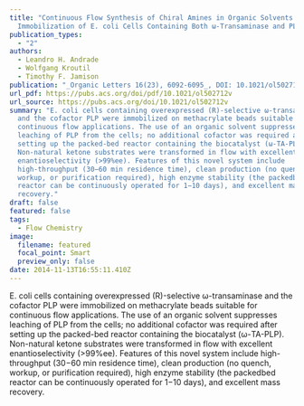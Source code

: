 ```yaml
---
title: "Continuous Flow Synthesis of Chiral Amines in Organic Solvents:
  Immobilization of E. coli Cells Containing Both ω-Transaminase and PLP"
publication_types:
  - "2"
authors:
  - Leandro H. Andrade
  - Wolfgang Kroutil
  - Timothy F. Jamison
publication: "_Organic Letters 16(23), 6092-6095_, DOI: 10.1021/ol502712v"
url_pdf: https://pubs.acs.org/doi/pdf/10.1021/ol502712v
url_source: https://pubs.acs.org/doi/10.1021/ol502712v
summary: "E. coli cells containing overexpressed (R)-selective ω-transaminase
  and the cofactor PLP were immobilized on methacrylate beads suitable for
  continuous flow applications. The use of an organic solvent suppresses
  leaching of PLP from the cells; no additional cofactor was required after
  setting up the packed-bed reactor containing the biocatalyst (ω-TA-PLP).
  Non-natural ketone substrates were transformed in flow with excellent
  enantioselectivity (>99%ee). Features of this novel system include
  high-throughput (30−60 min residence time), clean production (no quench,
  workup, or purification required), high enzyme stability (the packedbed
  reactor can be continuously operated for 1−10 days), and excellent mass
  recovery."
draft: false
featured: false
tags:
  - Flow Chemistry
image:
  filename: featured
  focal_point: Smart
  preview_only: false
date: 2014-11-13T16:55:11.410Z
---
```

 E. coli cells containing overexpressed (R)-selective ω-transaminase and the cofactor PLP were immobilized on methacrylate beads suitable for continuous flow applications. The use of an organic solvent suppresses leaching of PLP from the cells; no additional cofactor was required after setting up the packed-bed reactor containing the biocatalyst (ω-TA-PLP). Non-natural ketone substrates were transformed in flow with excellent enantioselectivity (>99%ee). Features of this novel system include high-throughput (30−60 min residence time), clean production (no quench, workup, or purification required), high enzyme stability (the packedbed reactor can be continuously operated for 1−10 days), and excellent mass recovery.
